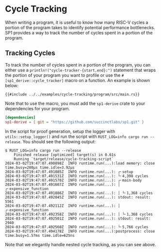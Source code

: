 # Cycle Tracking

When writing a program, it is useful to know how many RISC-V cycles a portion of the program takes to identify potential performance bottlenecks. SP1 provides a way to track the number of cycles spent in a portion of the program.

## Tracking Cycles

To track the number of cycles spent in a portion of the program, you can either use a `println!("cycle-tracker-{start,end}:")` statement that wraps the portion of your program you want to profile or use the `#[sp1_derive::cycle_tracker]` macro on a function. An example is shown below:


```rust,noplayground
{{#include ../../examples/cycle-tracking/program/src/main.rs}}
```

Note that to use the macro, you must add the `sp1-derive` crate to your dependencies for your program.

```toml
[dependencies]
sp1-derive = { git = "https://github.com/succinctlabs/sp1.git" }
```

In the script for proof generation, setup the logger with `utils::setup_logger()` and run the script with `RUST_LOG=info cargo run --release`. You should see the following output:

```
$ RUST_LOG=info cargo run --release
    Finished release [optimized] target(s) in 0.61s
    Running `target/release/cycle-tracking-script`
2024-03-02T19:47:07.490898Z  INFO runtime.run(...):load memory: close time.busy=280µs time.idle=3.92µs
2024-03-02T19:47:07.491085Z  INFO runtime.run(...): ┌╴setup
2024-03-02T19:47:07.491531Z  INFO runtime.run(...): └╴4,398 cycles
2024-03-02T19:47:07.491570Z  INFO runtime.run(...): ┌╴main-body
2024-03-02T19:47:07.491607Z  INFO runtime.run(...): │ ┌╴expensive_function
2024-03-02T19:47:07.491886Z  INFO runtime.run(...): │ └╴1,368 cycles
2024-03-02T19:47:07.492045Z  INFO runtime.run(...): stdout: result: 5561
2024-03-02T19:47:07.492112Z  INFO runtime.run(...): │ ┌╴expensive_function
2024-03-02T19:47:07.492358Z  INFO runtime.run(...): │ └╴1,368 cycles
2024-03-02T19:47:07.492501Z  INFO runtime.run(...): stdout: result: 2940
2024-03-02T19:47:07.492560Z  INFO runtime.run(...): └╴5,766 cycles
2024-03-02T19:47:07.494178Z  INFO runtime.run(...):postprocess: close time.busy=1.57ms time.idle=625ns
```

Note that we elegantly handle nested cycle tracking, as you can see above.

